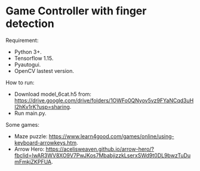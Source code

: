 # Game Controller with finger detection
Requirement:
* Python 3+.
* Tensorflow 1.15.
* Pyautogui.
* OpenCV lastest version.

How to run:
* Download model_6cat.h5 from: https://drive.google.com/drive/folders/1OWFo0QNyov5vz9FYaNCqd3uHI2hKv1rK?usp=sharing.
* Run main.py.

Some games:
* Maze puzzle: https://www.learn4good.com/games/online/using-keyboard-arrowkeys.htm.
* Arrow Hero: https://acelisweaven.github.io/arrow-hero/?fbclid=IwAR3WV8XO9V7PwJKos7MbabjizzkLserxSWd9t0DL9bwzTuDumFmkjZKPFUA.